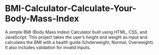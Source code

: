 # BMI-Calculator-Calculate-Your-Body-Mass-Index
A simple BMI (Body Mass Index) Calculator built using HTML, CSS, and JavaScript. This project takes the user’s height and weight as input and calculates the BMI with a health guide (Underweight, Normal, Overweight). It also includes validation for invalid inputs.
